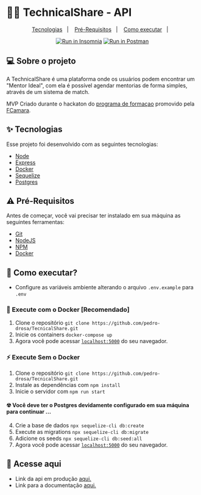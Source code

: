 # 👨‍💻 TechnicalShare - API

<p align="center">
  <a href="#-tecnologias">Tecnologias</a>&nbsp;&nbsp;&nbsp;|&nbsp;&nbsp;&nbsp;
  <a href="#-pré-requisitos">Pré-Requisitos</a>&nbsp;&nbsp;&nbsp;|&nbsp;&nbsp;&nbsp;
  <a href="#-como-executar">Como executar</a>&nbsp;&nbsp;&nbsp;|&nbsp;&nbsp;&nbsp;
</p>

<p align="center">
  <a href="https://insomnia.rest/run/?label=TechnicalShare&uri=https%3A%2F%2Fgithub.com%2Fpedro-drosa%2FTecnicalShare%2Fblob%2Fpedro-mascarenhas%2FInsomnia.json" target="_blank"><img src="https://img.shields.io/badge/Docs-Run%20in%20Insomnia-purple" alt="Run in Insomnia"></a>
  <a href="https://documenter.getpostman.com/view/20525575/Uyr5nJiY" target="_blank"><img src="https://img.shields.io/badge/Docs-Run%20in%20Postman-orange" alt="Run in Postman" /></a>
</p>

## 💻 Sobre o projeto

A TechnicalShare é uma plataforma onde os usuários podem encontrar um "Mentor Ideal", com ela é possível agendar mentorias de forma simples, através de um sistema de match.

MVP Criado durante o hackaton do [programa de formaçao](https://digital.fcamara.com.br/programadeformacao) promovido pela [FCamara](https://digital.fcamara.com.br).

## ✨ Tecnologias

Esse projeto foi desenvolvido com as seguintes tecnologias:

- [Node](https://nodejs.org/en/)
- [Express](http://expressjs.com/pt-br/)
- [Docker](https://www.docker.com/)
- [Sequelize](https://sequelize.org/)
- [Postgres](https://www.postgresql.org/)

## ⚠ Pré-Requisitos

Antes de começar, você vai precisar ter instalado em sua máquina as seguintes ferramentas: <br/>

- [Git](https://git-scm.com)
- [NodeJS](https://nodejs.org)
- [NPM](https://www.npmjs.com/)
- [Docker](https://www.docker.com/)

## 🚀 Como executar?

- Configure as variáveis ambiente alterando o arquivo `.env.example` para `.env`

### 🐳 Execute com o Docker [Recomendado]

1. Clone o repositório `git clone https://github.com/pedro-drosa/TecnicalShare.git`
2. Inicie os containers `docker-compose up`
3. Agora você pode acessar [`localhost:5000`](http://localhost:5000) do seu navegador.

### ⚡ Execute Sem o Docker

1. Clone o repositório `git clone https://github.com/pedro-drosa/TecnicalShare.git`
2. Instale as dependências com `npm install`
3. Inicie o servidor com `npm run start`

#### ☢ Você deve ter o Postgres devidamente configurado em sua máquina para continuar ...

4. Crie a base de dados `npx sequelize-cli db:create`
5. Execute as migrations `npx sequelize-cli db:migrate`
6. Adicione os seeds `npx sequelize-cli db:seed:all`
7. Agora você pode acessar [`localhost:5000`](http://localhost:5000) do seu navegador.

## 📄 Acesse aqui

- Link da api em produção [aqui.](https://technical-share-api.herokuapp.com)
- Link para a documentação [aqui.](https://documenter.getpostman.com/view/20525575/Uyr5nJiY)

